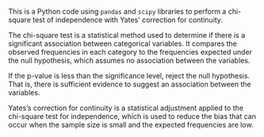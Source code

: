 This is a Python code using `pandas` and `scipy` libraries to perform a chi-square test of independence with Yates' correction for continuity.

The chi-square test is a statistical method used to determine if there is a significant association between categorical variables. It compares the observed frequencies in each category to the frequencies expected under the null hypothesis, which assumes no association between the variables. 

If the p-value is less than the significance level, reject the null hypothesis. That is, there is sufficient evidence to suggest an association between the variables. 

Yates’s correction for continuity is a statistical adjustment applied to the chi-square test for independence, which is used to reduce the bias that can occur when the sample size is small and the expected frequencies are low.
